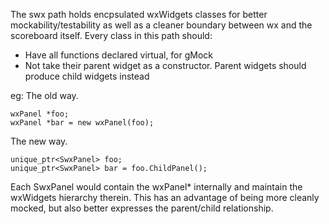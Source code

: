 The swx path holds encpsulated wxWidgets classes for better
mockability/testability as well as a cleaner boundary between wx and the
scoreboard itself.
Every class in this path should:
* Have all functions declared virtual, for gMock
* Not take their parent widget as a constructor.  Parent widgets should produce
child widgets instead

eg:
The old way.
```
wxPanel *foo;
wxPanel *bar = new wxPanel(foo);
```

The new way.
```
unique_ptr<SwxPanel> foo;
unique_ptr<SwxPanel> bar = foo.ChildPanel();
```

Each SwxPanel would contain the wxPanel* internally and maintain the wxWidgets
hierarchy therein.  This has an advantage of being more cleanly mocked, but also
better expresses the parent/child relationship.
